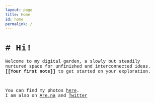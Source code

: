 ```yaml
---
layout: page
title: Home
id: home
permalink: /
---
```


<div>
<h1 style="font-family:Courier">
# Hi!
</h1>

<style>
p {font-family:Courier}
</style>

<p>
  Welcome to my digital garden, a slowly but steadily nurtured space for unfinished and interconnected ideas. <span style="font-weight: bold">[[Your first note]]</span> to get started on your exploration.
</p>

<br>

You can find my photos [here](https://miriamatthiessen.tumblr.com/). <br> I am also on [Are.na](https://www.are.na/miriam-matthiessen) and [Twitter](https://twitter.com/miriammthsn)


<style>
  .wrapper {
    max-width: 46em;
  }
</style>
